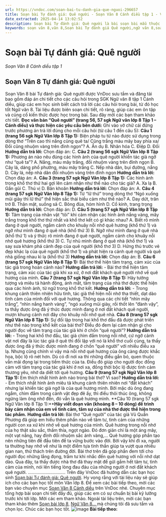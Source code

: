 ```yaml
---
url: https://vndoc.com/soan-bai-tu-danh-gia-que-nguoi-296657
title: Soạn bài Tự đánh giá: Quê người - Soạn Văn 8 Cánh diều tập 1 - VnDoc.com
date_extracted: 2025-04-14 13:02:52
description: Soạn bài Tự đánh giá: Quê người là bài soạn bài mẫu thuộc chương trình Ngữ văn lớp 8, học kì 1. Mời các bạn cùng tham khảo bài soạn để chuẩn bị cho bài học sắp tới của mình.
keywords: soạn văn 8,văn 8,Soạn bài Tự đánh giá Quê người,ngữ văn 8,soạn bài Quê người,soan van 8,soạn văn lớp 8,giải văn 8,soạn văn 8 tập 1,soạn văn 8 bài Quê người,soạn Tự đánh giá,soạn văn 8 cánh diều,văn 8 cánh diều,ngữ văn 8 cánh diều
---
```


# Soạn bài Tự đánh giá: Quê người
 _Soạn Văn 8 Cánh diều tập 1_
## Soạn Văn 8 Tự đánh giá: Quê người
Soạn Văn 8 bài Tự đánh giá: Quê người được VnDoc sưu tầm và đăng tải bao gồm đáp án chi tiết cho các câu hỏi trong SGK Ngữ văn 8 tập 1 Cánh diều, giúp các em học sinh biết cách trả lời các câu hỏi trong bài, từ đó học tốt Ngữ văn 8. Tài liệu được biên soạn chi tiết, rõ ràng, giúp các em ôn tập và củng cố kiến thức được học trong bài. Sau đây mời các bạn tham khảo chi tiết.
**Đọc văn bản “Quê người” \(trang 56, 57 sgk Ngữ văn lớp 8 Tập 1 – Cánh diều\) và thực hiện các yêu cầu bên dưới:**
Ghi vào vở chữ cái đứng trước phương án trả lời đúng cho mỗi câu hỏi \(từ câu 1 đến câu 5\):
**Câu 1 \(trang 56 sgk Ngữ Văn lớp 8 Tập 1\):** Biện pháp tu từ nào được sử dụng trong dòng thơ “Trên cao thì nắng cũng quê ta/ Cũng trắng màu mây bay phía xa/ Đồi cũng nhuộm vàng trên đỉnh ngọn”?
A. Ẩn dụ
B. Nhân hóa
C. Điệp
D. Đối
**Hướng dẫn trả lời:**
Chọn đáp án: C.
**Câu 2 \(trang 56 sgk Ngữ Văn lớp 8 Tập 1\):** Phương án nào nêu đúng các hình ảnh của quê người khiến tác giả ngỡ như “quê ta”?
A. Nắng, màu mây trắng, đồi nhuộm vàng trên đỉnh ngọn
B. Cây lá, dáng phố phường, màu mây trắng
C. Nếp nhà dân, bụi đường, nắng
D. Cây lá, nếp nhà dân đồi nhuộm vàng trên đỉnh ngọn
**Hướng dẫn trả lời:**
Chọn đáp án: A.
**Câu 3 \(trang 57 sgk Ngữ Văn lớp 8 Tập 1\):** Các hình ảnh trong khổ thơ thứ hai gợi lên cảm nhận như thế nào cho tác giả?
A. Xa lạ
B. Gần gũi
C. Thú vị
D. Băn khoăn
**Hướng dẫn trả lời:**
Chọn đáp án: A.
**Câu 4 \(trang 57 sgk Ngữ Văn lớp 8 Tập 1\):** Từ “lữ thứ” trong dòng thơ “Ngó xuống mũi giày thì lữ thứ” thể hiện sắc thái biểu cảm như thế nào?
A. Day dứt, trăn trở
B. Thân mật, suồng sã
C. Bông đùa, hóm hỉnh
D. Cổ kính, trang trọng
**Hướng dẫn trả lời:**
Chọn đáp án: D.
**Câu 5 \(trang 57 sgk Ngữ Văn lớp 8 Tập 1\):** Tâm trạng của nhân vật “tôi” khi cảm nhận các hình ảnh nắng vàng, mây trắng trong khổ thơ thứ nhất và khổ thơ kết có gì khác nhau?
A. Biết rõ mình đang ở quê người, ngắm cảnh cho khuây nỗi nhớ quê hương \(khổ thứ 1\) và ngỡ như mình đang ở quê nhà \(khổ thứ 3\)
B. Ngỡ như mình đang ở quê nhà \(khổ thứ 1\) và ý thức rõ mình đang ở quê người, ngắm cảnh cho khuây nỗi nhớ quê hương \(khổ thứ 3\)
C. Tự nhủ mình đang ở quê nhà \(khổ thơ 1\) và say sưa khám phá cảnh đẹp của quê người \(khổ thơ 3\)
D. Hứng thú trước vẻ đẹp khác lạ của quê người \(khổ thơ 1\) và phát hiện ra cảnh quê người và quê nhà giống nhau kì lạ \(khổ thứ 3\)
**Hướng dẫn trả lời:**
Chọn đáp án: B.
**Câu 6 \(trang 57 sgk Ngữ Văn lớp 8 Tập 1\):** Bài thơ thể hiện tâm trạng, cảm xúc của tác giả trong hoàn cảnh nào?
**Hướng dẫn trả lời:**
\- Bài thơ thể hiện tâm trạng, cảm xúc của tác giả khi xa xứ, ở nơi đất khách quê người nhớ về quê hương của mình.
**Câu 7 \(trang 57 sgk Ngữ Văn lớp 8 Tập 1\):** Hãy tưởng tượng và miêu tả hành động, ánh mắt, tâm trạng của nhà thơ được thể hiện qua các hình ảnh, từ ngữ trong khổ thơ kết.
**Hướng dẫn trả lời:**
\- Trong khung cảnh thiên nhiên hữu tình, tác giả thể hiện nỗi nhớ tha thiết, dạt dào tình cảm của mình đối với quê hương. Thông qua các chi tiết “nhìn mây trắng”, “nhìn nắng hanh vàng”, “ngó xuống mũi giày, rồi thốt lên “đành vậy”, ta thấy được ông đã ý thức được mình đang ở nơi đất khách quê người, mượn khung cảnh nơi đây cho khuây nỗi nhớ quê nhà.
**Câu 8 \(trang 57 sgk Ngữ Văn lớp 8 Tập 1\):** Sự đối lập trong hai khổ thơ đầu đã được phát triển như thế nào trong khổ kết của bài thơ? Điều đó đem lại cảm nhận gì cho người đọc về tâm trạng của tác giả khi ở chốn “quê người”?
**Hướng dẫn trả lời:**
\- Trong hai khổ thơ đầu, tác giả chìm đắm trong nỗi nhớ, cứ ngỡ cảnh vật nơi đây là lúc tác giả ở quê thì đối lập với nó là khổ thơ cuối cùng, ta thấy được ông đã ý thức được mình đang ở chốn “quê người” với nhiều điều xa lạ. Nhưng cũng chính vì vậy mà nỗi nhớ quê hương của ông càng được khắc họa, bộc lộ rõ nét hơn. Dù có đi nơi xa thì những điều gắn bó, quen thuộc vẫn mãi đọng lại trong tiềm thức của ta. Điều đó giúp cho người đọc đồng cảm với tâm trạng của tác giả khi ở nơi xa, đồng thời bộc lộ được tình cảm thương yêu, nhớ da diết tới quê hương.
**Câu 9 \(trang 57 sgk Ngữ Văn lớp 8 Tập 1\):** Em thích nhất hình ảnh nào trong bài thơ? Vì sao?
**Hướng dẫn trả lời:**
\- Em thích nhất hình ảnh miêu tả khung cảnh thiên nhiên nơi “đất khách” nhưng lại khiến tác giả ngỡ là của quê hương mình. Bởi mặc dù ông đang ngắm, chìm đắm trong cảnh vật đẹp đẽ ấy, thì điều thôi thúc ông, không ngừng làm ông nhớ đến, đó vẫn là quê hương mình.
**Câu 10 \(trang 57 sgk Ngữ Văn lớp 8 Tập 1\):****Hãy viết đoạn văn \(khoảng 8 – 10 dòng\) để trình bày cảm nhận của em về tình cảm, tâm sự của nhà thơ được thể hiện trong tác phẩm.**
**Hướng dẫn trả lời:**
Bài thơ “Quê người” của tác giả Vũ Quần Phương đã giúp em hiểu thêm phần nào về tâm tư, tình cảm của những người con xa xứ khi nhớ về quê hương của mình. Quê hương trong nỗi nhớ của họ thật sâu sắc, thấm thía, ngọt ngào. Đó đơn giản chỉ là một áng mây, một vạt nắng, hay đỉnh đồi nhuộm sắc ánh vàng,… Quê hương góp phần tạo nên những tiên đề đầu tiên để ta vững bước vào đời. Bởi vậy khi đi xa, người ta thường hay nhớ về như là một điểm tựa tình thần giúp ta vượt qua nhiều gian nan, thử thách trên đường đời. Bài thơ trên đã góp phần đem tới cho người đọc những lắng đọng, trầm tư khi nhắc đến quê hương với nỗi nhớ dạt dào. Qua đây, ta thấy được nhà thơ đã thay mặt để gửi gắm hết tâm tư, tình cảm của mình, nói lên tiếng lòng đau đáu của những người ở nơi đất khách quê người.
..............................
Trên đây VnDoc đã hướng dẫn các bạn học sinh [Soạn bài Tự đánh giá: Quê người](<https://vndoc.com/soan-bai-tu-danh-gia-que-nguoi-296657>). Hy vọng rằng với tài liệu này sẽ giúp ích cho các bạn học tốt môn Văn lớp 8. Để xem các bài tiếp theo, mời các bạn vào chuyên mục [Soạn Văn 8 Cánh diều](<https://vndoc.com/ngu-van-8-canh-dieu>) trên VnDoc nhé. Chuyên mục tổng hợp bài soạn chi tiết đầy đủ, giúp các em có sự chuẩn bị bài kỹ lưỡng trước khi tới lớp. Mời các em tham khảo.
Ngoài tài liệu trên, mời các bạn tham khảo thêm [Soạn bài lớp 8](<https://vndoc.com/soan-bai-lop8>), [Ngữ Văn 8... ](<https://vndoc.com/ngu-van-lop8>)mà chúng tôi đã sưu tầm và chọn lọc. Chúc các bạn học tốt.
![image](https://i.vdoc.vn/data/image/2022/08/26/ban-tay.svg) **Bài tiếp theo:**
